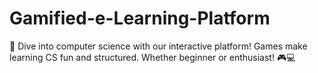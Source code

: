 # Gamified-e-Learning-Platform
🚀 Dive into computer science with our interactive platform! Games make learning CS fun and structured. Whether beginner or enthusiast! 🎮💻

